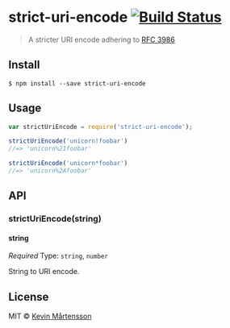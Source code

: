 # strict-uri-encode [![Build Status](https://travis-ci.org/kevva/strict-uri-encode.svg?branch=master)](https://travis-ci.org/kevva/strict-uri-encode)

> A stricter URI encode adhering to [RFC 3986](http://tools.ietf.org/html/rfc3986)


## Install

```
$ npm install --save strict-uri-encode
```


## Usage

```js
var strictUriEncode = require('strict-uri-encode');

strictUriEncode('unicorn!foobar')
//=> 'unicorn%21foobar'

strictUriEncode('unicorn*foobar')
//=> 'unicorn%2Afoobar'
```


## API

### strictUriEncode(string)

#### string

*Required*
Type: `string`, `number`

String to URI encode.


## License

MIT © [Kevin Mårtensson](http://github.com/kevva)
